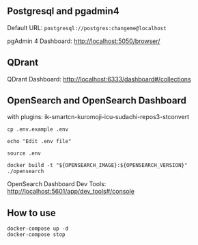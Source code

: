 ## Postgresql and pgadmin4

Default URL: `postgresql://postgres:changeme@localhost`

pgAdmin 4 Dashboard: [http://localhost:5050/browser/](http://localhost:5050/browser/)

## QDrant

QDrant Dashboard: [http://localhost:6333/dashboard#/collections](http://localhost:6333/dashboard#/collections)

## OpenSearch and OpenSearch Dashboard

with plugins: ik-smartcn-kuromoji-icu-sudachi-repos3-stconvert

```shell
cp .env.example .env

echo "Edit .env file"

source .env

docker build -t "${OPENSEARCH_IMAGE}:${OPENSEARCH_VERSION}" ./opensearch
```

OpenSearch Dashboard Dev Tools: [http://localhost:5601/app/dev_tools#/console](http://localhost:5601/app/dev_tools#/console)


## How to use

```shell
docker-compose up -d
docker-compose stop
```
